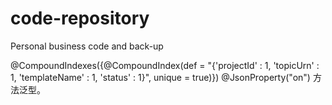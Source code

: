 # code-repository
Personal business code and back-up







@CompoundIndexes({@CompoundIndex(def = "{'projectId' : 1, 'topicUrn' : 1, 'templateName' : 1, 'status' : 1}", unique = true)})
  @JsonProperty("on")
  方法泛型。
